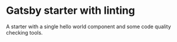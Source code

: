 # Gatsby starter with linting

A starter with a single hello world component and some code quality checking tools.
